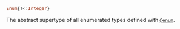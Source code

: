 ```julia
Enum{T<:Integer}
```

The abstract supertype of all enumerated types defined with [`@enum`](@ref).
